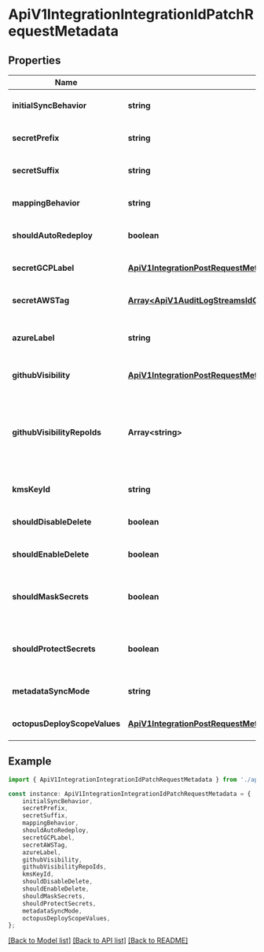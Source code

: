 # ApiV1IntegrationIntegrationIdPatchRequestMetadata


## Properties

Name | Type | Description | Notes
------------ | ------------- | ------------- | -------------
**initialSyncBehavior** | **string** | Type of syncing behavoir with the integration. | [optional] [default to undefined]
**secretPrefix** | **string** | The prefix for the saved secret. Used by GCP. | [optional] [default to undefined]
**secretSuffix** | **string** | The suffix for the saved secret. Used by GCP. | [optional] [default to undefined]
**mappingBehavior** | **string** | The mapping behavior of the integration. | [optional] [default to undefined]
**shouldAutoRedeploy** | **boolean** | Used by Render to trigger auto deploy. | [optional] [default to undefined]
**secretGCPLabel** | [**ApiV1IntegrationPostRequestMetadataSecretGCPLabel**](ApiV1IntegrationPostRequestMetadataSecretGCPLabel.md) |  | [optional] [default to undefined]
**secretAWSTag** | [**Array&lt;ApiV1AuditLogStreamsIdGet200ResponseAuditLogStreamHeadersInner&gt;**](ApiV1AuditLogStreamsIdGet200ResponseAuditLogStreamHeadersInner.md) | The tags for AWS secrets. | [optional] [default to undefined]
**azureLabel** | **string** | Define which label to assign to secrets created in Azure App Configuration. | [optional] [default to undefined]
**githubVisibility** | [**ApiV1IntegrationPostRequestMetadataGithubVisibility**](ApiV1IntegrationPostRequestMetadataGithubVisibility.md) |  | [optional] [default to undefined]
**githubVisibilityRepoIds** | **Array&lt;string&gt;** | The repository IDs to sync secrets to when using the Github Integration. Only applicable when using Organization scope, and visibility is set to \&#39;selected\&#39;. | [optional] [default to undefined]
**kmsKeyId** | **string** | The ID of the encryption key from AWS KMS. | [optional] [default to undefined]
**shouldDisableDelete** | **boolean** | The flag to disable deletion of secrets in AWS Parameter Store. | [optional] [default to undefined]
**shouldEnableDelete** | **boolean** | The flag to enable deletion of secrets. | [optional] [default to undefined]
**shouldMaskSecrets** | **boolean** | Specifies if the secrets synced from Infisical to Gitlab should be marked as \&#39;Masked\&#39;. | [optional] [default to undefined]
**shouldProtectSecrets** | **boolean** | Specifies if the secrets synced from Infisical to Gitlab should be marked as \&#39;Protected\&#39;. | [optional] [default to undefined]
**metadataSyncMode** | **string** | The mode for syncing metadata to external system | [optional] [default to undefined]
**octopusDeployScopeValues** | [**ApiV1IntegrationPostRequestMetadataOctopusDeployScopeValues**](ApiV1IntegrationPostRequestMetadataOctopusDeployScopeValues.md) |  | [optional] [default to undefined]

## Example

```typescript
import { ApiV1IntegrationIntegrationIdPatchRequestMetadata } from './api';

const instance: ApiV1IntegrationIntegrationIdPatchRequestMetadata = {
    initialSyncBehavior,
    secretPrefix,
    secretSuffix,
    mappingBehavior,
    shouldAutoRedeploy,
    secretGCPLabel,
    secretAWSTag,
    azureLabel,
    githubVisibility,
    githubVisibilityRepoIds,
    kmsKeyId,
    shouldDisableDelete,
    shouldEnableDelete,
    shouldMaskSecrets,
    shouldProtectSecrets,
    metadataSyncMode,
    octopusDeployScopeValues,
};
```

[[Back to Model list]](../README.md#documentation-for-models) [[Back to API list]](../README.md#documentation-for-api-endpoints) [[Back to README]](../README.md)
